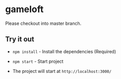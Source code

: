 # gameloft

Please checkout into master branch.

## Try it out
- `npm install` - Install the dependencies (Required)

- `npm start` - Start project

- The project will start at `http://localhost:3000/`
